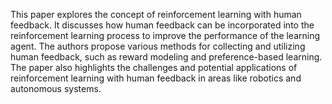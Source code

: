This paper explores the concept of reinforcement learning with human feedback. It discusses how human feedback can be incorporated into the reinforcement learning process to improve the performance of the learning agent. The authors propose various methods for collecting and utilizing human feedback, such as reward modeling and preference-based learning. The paper also highlights the challenges and potential applications of reinforcement learning with human feedback in areas like robotics and autonomous systems.